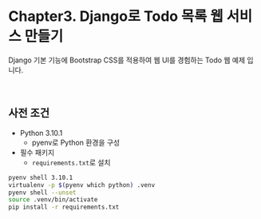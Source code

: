 # Chapter3. Django로 Todo 목록 웹 서비스 만들기

Django 기본 기능에 Bootstrap CSS를 적용하여 웹 UI를 경험하는 Todo 웹 예제 입니다.

<br>

## 사전 조건

* Python 3.10.1
  * pyenv로 Python 환경을 구성
* 필수 패키지
  * `requirements.txt`로 설치

```bash
pyenv shell 3.10.1
virtualenv -p $(pyenv which python) .venv
pyenv shell --unset
source .venv/bin/activate
pip install -r requirements.txt
```
